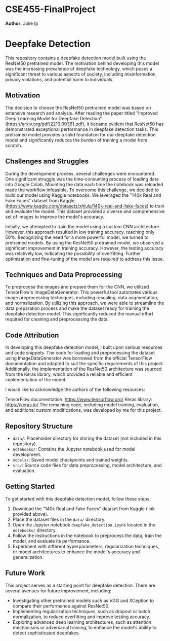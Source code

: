 # CSE455-FinalProject

**Author:** Jolie Ip

# Deepfake Detection 

This repository contains a deepfake detection model built using the ResNet50 pretrained model. The motivation behind developing this model was the increasing prevalence of deepfake technology, which poses a significant threat to various aspects of society, including misinformation, privacy violations, and potential harm to individuals.

## Motivation

The decision to choose the ResNet50 pretrained model was based on extensive research and analysis. After reading the paper titled "Improved Deep Learning Model for Deepfake Detection" (https://arxiv.org/pdf/2210.00361.pdf), it became evident that ResNet50 has demonstrated exceptional performance in deepfake detection tasks. This pretrained model provides a solid foundation for our deepfake detection model and significantly reduces the burden of training a model from scratch.

## Challenges and Struggles

During the development process, several challenges were encountered. One significant struggle was the time-consuming process of loading data into Google Colab. Mounting the data each time the notebook was reloaded made the workflow infeasible. To overcome this challenge, we decided to build our model using Kaggle notebooks. We leveraged the "140k Real and Fake Faces" dataset from Kaggle (https://www.kaggle.com/datasets/xhlulu/140k-real-and-fake-faces) to train and evaluate the model. This dataset provided a diverse and comprehensive set of images to improve the model's accuracy.

Initially, we attempted to train the model using a custom CNN architecture. However, this approach resulted in low training accuracy, reaching only 50%. Recognizing the need for a more powerful model, we turned to pretrained models. By using the ResNet50 pretrained model, we observed a significant improvement in training accuracy. However, the testing accuracy was relatively low, indicating the possibility of overfitting. Further optimization and fine-tuning of the model are required to address this issue.

## Techniques and Data Preprocessing

To preprocess the images and prepare them for the CNN, we utilized TensorFlow's ImageDataGenerator. This powerful tool automates various image preprocessing techniques, including rescaling, data augmentation, and normalization. By utilizing this approach, we were able to streamline the data preparation process and make the dataset ready for training the deepfake detection model. This significantly reduced the manual effort required for cleaning and preprocessing the data.

## Code Attribution

In developing this deepfake detection model, I built upon various resources and code snippets. The code for loading and preprocessing the dataset using ImageDataGenerator was borrowed from the official TensorFlow documentation and adapted to suit the specific requirements of this project. Additionally, the implementation of the ResNet50 architecture was sourced from the Keras library, which provided a reliable and efficient implementation of the model.

I would like to acknowledge the authors of the following resources:

TensorFlow documentation: https://www.tensorflow.org/
Keras library: https://keras.io/
The remaining code, including model training, evaluation, and additional custom modifications, was developed by me for this project.

## Repository Structure

- `data/`: Placeholder directory for storing the dataset (not included in this repository).
- `notebooks/`: Contains the Jupyter notebook used for model development.
- `models/`: Saved model checkpoints and trained weights.
- `src/`: Source code files for data preprocessing, model architecture, and evaluation.

## Getting Started

To get started with this deepfake detection model, follow these steps:

1. Download the "140k Real and Fake Faces" dataset from Kaggle (link provided above).
2. Place the dataset files in the `data/` directory.
3. Open the Jupyter notebook `deepfake_detection.ipynb` located in the `notebooks/` directory.
4. Follow the instructions in the notebook to preprocess the data, train the model, and evaluate its performance.
5. Experiment with different hyperparameters, regularization techniques, or model architectures to enhance the model's accuracy and generalization.

## Future Work

This project serves as a starting point for deepfake detection. There are several avenues for future improvement, including:

- Investigating other pretrained models such as VGG and XCeption to compare their performance against ResNet50.
- Implementing regularization techniques, such as dropout or batch normalization, to reduce overfitting and improve testing accuracy.
- Exploring advanced deep learning architectures, such as attention mechanisms or adversarial training, to enhance the model's ability to detect sophisticated deepfakes.

